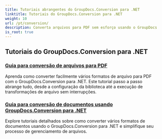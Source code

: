 ```yaml
---
title: Tutoriais abrangentes do GroupDocs.Conversion para .NET
linktitle: Tutoriais do GroupDocs.Conversion para .NET
weight: 10
url: /pt/conversion/
description: Converta arquivos para PDF sem esforço usando o GroupDocs.Conversion para .NET. Simplifique o gerenciamento de documentos com opções personalizáveis.
is_root: true
---
```

## Tutoriais do GroupDocs.Conversion para .NET
### [Guia para conversão de arquivos para PDF](./guide-to-file-conversion-to-pdf/)
Aprenda como converter facilmente vários formatos de arquivo para PDF com o GroupDocs.Conversion para .NET. Este tutorial passo a passo abrange tudo, desde a configuração da biblioteca até a execução de transformações de arquivo sem interrupções.
### [Guia para conversão de documentos usando GroupDocs.Conversion para .NET](./guide-to-document-conversion/)
Explore tutoriais detalhados sobre como converter vários formatos de documentos usando o GroupDocs.Conversion para .NET e simplifique seu processo de gerenciamento de arquivos.